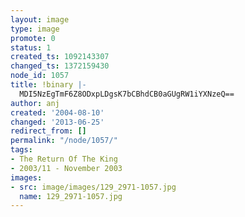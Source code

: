 ```yaml
---
layout: image
type: image
promote: 0
status: 1
created_ts: 1092143307
changed_ts: 1372159430
node_id: 1057
title: !binary |-
  MDI5NzEgTmF6Z8ODxpLDgsK7bCBhdCB0aGUgRW1iYXNzeQ==
author: anj
created: '2004-08-10'
changed: '2013-06-25'
redirect_from: []
permalink: "/node/1057/"
tags:
- The Return Of The King
- 2003/11 - November 2003
images:
- src: image/images/129_2971-1057.jpg
  name: 129_2971-1057.jpg
---
```


